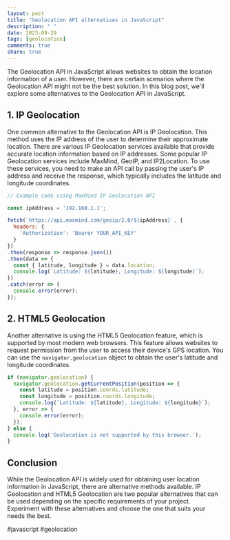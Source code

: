 ```yaml
---
layout: post
title: "Geolocation API alternatives in JavaScript"
description: " "
date: 2023-09-29
tags: [geolocation]
comments: true
share: true
---
```


The Geolocation API in JavaScript allows websites to obtain the location information of a user. However, there are certain scenarios where the Geolocation API might not be the best solution. In this blog post, we'll explore some alternatives to the Geolocation API in JavaScript.

## 1. IP Geolocation

One common alternative to the Geolocation API is IP Geolocation. This method uses the IP address of the user to determine their approximate location. There are various IP Geolocation services available that provide accurate location information based on IP addresses. Some popular IP Geolocation services include MaxMind, GeoIP, and IP2Location. To use these services, you need to make an API call by passing the user's IP address and receive the response, which typically includes the latitude and longitude coordinates.

```javascript
// Example code using MaxMind IP Geolocation API

const ipAddress = '192.168.1.1';

fetch(`https://api.maxmind.com/geoip/2.0/${ipAddress}`, {
  headers: {
    'Authorization': 'Bearer YOUR_API_KEY'
  }
})
.then(response => response.json())
.then(data => {
  const { latitude, longitude } = data.location;
  console.log(`Latitude: ${latitude}, Longitude: ${longitude}`);
})
.catch(error => {
  console.error(error);
});
```

## 2. HTML5 Geolocation

Another alternative is using the HTML5 Geolocation feature, which is supported by most modern web browsers. This feature allows websites to request permission from the user to access their device's GPS location. You can use the `navigator.geolocation` object to obtain the user's latitude and longitude coordinates.

```javascript
if (navigator.geolocation) {
  navigator.geolocation.getCurrentPosition(position => {
    const latitude = position.coords.latitude;
    const longitude = position.coords.longitude;
    console.log(`Latitude: ${latitude}, Longitude: ${longitude}`);
  }, error => {
    console.error(error);
  });
} else {
  console.log('Geolocation is not supported by this browser.');
}
```

## Conclusion

While the Geolocation API is widely used for obtaining user location information in JavaScript, there are alternative methods available. IP Geolocation and HTML5 Geolocation are two popular alternatives that can be used depending on the specific requirements of your project. Experiment with these alternatives and choose the one that suits your needs the best.

#javascript #geolocation